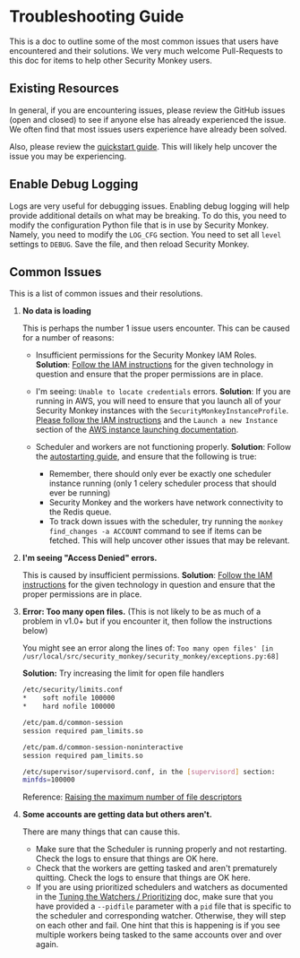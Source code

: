 Troubleshooting Guide
==========

This is a doc to outline some of the most common issues that users have encountered and their solutions. We very much welcome
Pull-Requests to this doc for items to help other Security Monkey users.

Existing Resources
------------
In general, if you are encountering issues, please review the GitHub issues (open and closed) to see if anyone else has
already experienced the issue. We often find that most issues users experience have already been solved.

Also, please review the [quickstart guide](https://github.com/Netflix/security_monkey/blob/develop/docs/quickstart.md). This will likely help uncover the issue you may be experiencing.


Enable Debug Logging
---------------
Logs are very useful for debugging issues. Enabling debug logging will help provide additional details on what may be breaking.
To do this, you need to modify the configuration Python file that is in use by Security Monkey. Namely, you need to modify the `LOG_CFG` section.
You need to set all `level` settings to `DEBUG`. Save the file, and then reload Security Monkey.


Common Issues
-----------
This is a list of common issues and their resolutions.  

1. **No data is loading**

    This is perhaps the number 1 issue users encounter. This can be caused for a number of reasons:
      - Insufficient permissions for the Security Monkey IAM Roles.
        **Solution**: [Follow the IAM instructions](https://github.com/Netflix/security_monkey/blob/develop/docs/quickstart.md#account-types) for the given technology in question and ensure that the proper permissions are in place.

      - I'm seeing: `Unable to locate credentials` errors.
        **Solution**: If you are running in AWS, you will need to ensure that you launch all of your Security Monkey instances with
        the `SecurityMonkeyInstanceProfile`. [Please follow the IAM instructions](iam_aws.md)
        and the `Launch a new Instance` section of the [AWS instance launching documentation](instance_launch_aws.md).

      - Scheduler and workers are not functioning properly.
        **Solution**: Follow the [autostarting guide](https://github.com/Netflix/security_monkey/blob/develop/docs/autostarting.md), and ensure that the following is true:
          - Remember, there should only ever be exactly one scheduler instance running (only 1 celery scheduler process that should ever be running)
          - Security Monkey and the workers have network connectivity to the Redis queue.
          - To track down issues with the scheduler, try running the `monkey find_changes -a ACCOUNT` command to see if items can be fetched. This will help uncover other
            issues that may be relevant.

1. **I'm seeing "Access Denied" errors.**

    This is caused by insufficient permissions. **Solution**: [Follow the IAM instructions](https://github.com/Netflix/security_monkey/blob/develop/docs/quickstart.md#account-types) for the given technology in question and ensure that the proper permissions are in place.

1. **Error: Too many open files.** (This is not likely to be as much of a problem in v1.0+ but if you encounter it, then follow the instructions below)

    You might see an error along the lines of: `Too many open files' [in /usr/local/src/security_monkey/security_monkey/exceptions.py:68]`

    **Solution:** Try increasing the limit for open file handlers

    ```bash
    /etc/security/limits.conf
    *    soft nofile 100000
    *    hard nofile 100000

    /etc/pam.d/common-session
    session required pam_limits.so

    /etc/pam.d/common-session-noninteractive
    session required pam_limits.so

    /etc/supervisor/supervisord.conf, in the [supervisord] section:
    minfds=100000
    ```

    Reference: [Raising the maximum number of file descriptors](https://underyx.me/2015/05/18/raising-the-maximum-number-of-file-descriptors)

 1. **Some accounts are getting data but others aren't.**

    There are many things that can cause this.
      - Make sure that the Scheduler is running properly and not restarting. Check the logs to ensure that things are OK here.
      - Check that the workers are getting tasked and aren't prematurely quitting. Check the logs to ensure that things are OK here.
      - If you are using prioritized schedulers and watchers as documented in the [Tuning the Watchers / Prioritizing](tuneworkers.md) doc,
          make sure that you have provided a `--pidfile` parameter with a `pid` file that is specific to the scheduler and corresponding watcher.
          Otherwise, they will step on each other and fail. One hint that this is happening is if you see multiple workers being tasked to the same
          accounts over and over again.
